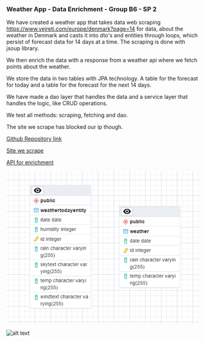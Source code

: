 ### Weather App - Data Enrichment - Group B6 - SP 2

We have created a weather app that takes data web scraping https://www.vejreti.com/europe/denmark?page=14 for data,
about the weather in Denmark and casts it into dto's and entities through loops, which persist of forecast data for 14 days at a time.
The scraping is done with jsoup library.

We then enrich the data with a response from a weather api where we fetch points about the weather.

We store the data in two tables with JPA technology. A table for the forecast for today and a table for the forecast for the next 14 days.

We have made a dao layer that handles the data and a service layer that handles the logic, like CRUD operations.

We test all methods: scraping, fetching and dao.

The site we scrape has blocked our ip though.

[Github Repository link](https://github.com/pantertanter/SP-2-Data_Enrichment)

[Site we scrape](https://www.vejreti.com/europe/denmark?page=14)

[API for enrichment](https://vejr.eu/api.php?location=K%C3%B8benhavn&degree=C)

![EER diagram](EER.png)


![alt text](https://static1.bigstockphoto.com/8/6/3/large1500/368552620.jpg)

